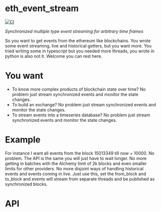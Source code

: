 # eth_event_stream

[![CI](https://github.com/MszBednarski/eth_event_stream/actions/workflows/main.yml/badge.svg)](https://github.com/MszBednarski/eth_event_stream/actions/workflows/main.yml)

*Synchronized multiple type event streaming for arbitrary time frames*

So you want to get events from the ethereum like blockchains. You wrote some event streaming, live and historical getters, but you want more. You tried writing some in typescript but you needed more threads, you wrote in python is also not it. Welcome you can rest here.

# You want
- To know more complex products of blockchain state over time? No problem just stream synchronized events and monitor the state changes.
- To build an exchange? No problem just stream synchronized events and monitor the state changes.
- To stream events into a timeseries database? No problem just stream synchronized events and monitor the state changes.

# Example
For instance I want all events from the block 15013349 till now + 10000. No problem. The API is the same you will just have to wait longer. No more getting in batches with the Alchemy limit of 2k blocks and even smaller limits for other providers. No more disjoint ways of handling historical events and events coming in live. Just use this, set the from_block and to_block and events will stream from separate threads and be published as synchronized blocks.

# API